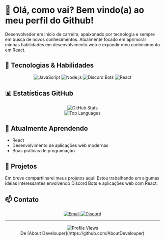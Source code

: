 # 👋 Olá, como vai? Bem vindo(a) ao meu perfil do Github!

Desenvolvedor em início de carreira, apaixonado por tecnologia e sempre em busca de novos conhecimentos. Atualmente focado em aprimorar minhas habilidades em desenvolvimento web e expandir meu conhecimento em React.

## 🚀 Tecnologias & Habilidades

<div align="center">
  <img src="https://img.shields.io/badge/JavaScript-F7DF1E?style=for-the-badge&logo=javascript&logoColor=black" alt="JavaScript">
  <img src="https://img.shields.io/badge/Node.js-339933?style=for-the-badge&logo=nodedotjs&logoColor=white" alt="Node.js">
  <img src="https://img.shields.io/badge/Discord_Bots-5865F2?style=for-the-badge&logo=discord&logoColor=white" alt="Discord Bots">
  <img src="https://img.shields.io/badge/React-61DAFB?style=for-the-badge&logo=react&logoColor=black" alt="React">
</div>

## 📊 Estatísticas GitHub

<div align="center">
  <img src="https://github-readme-stats.vercel.app/api?username=AboutDevelouper&show_icons=true&theme=radical" alt="GitHub Stats">
</div>
<div align="center">
 <img src="https://github-readme-stats.vercel.app/api/top-langs/?username=AboutDevelouper&layout=compact&theme=radical" alt="Top Languages">
</div>


## 🌱 Atualmente Aprendendo

- React
- Desenvolvimento de aplicações web modernas
- Boas práticas de programação

## 🔭 Projetos

Em breve compartilharei meus projetos aqui! Estou trabalhando em algumas ideias interessantes envolvendo Discord Bots e aplicações web com React.

## 📫 Contato

<div align="center">
  <a href="mailto:fight.develouper@gmail.com">
    <img src="https://img.shields.io/badge/Email-D14836?style=for-the-badge&logo=gmail&logoColor=white" alt="Email">
  </a>
  <a href="https://discord.com/users/855304431347040336">
    <img src="https://img.shields.io/badge/Discord-5865F2?style=for-the-badge&logo=discord&logoColor=white" alt="Discord">
  </a>
</div>

---

<div align="center">
  <img src="https://komarev.com/ghpvc/?username=SEU_USUARIO&color=blueviolet&style=flat-square" alt="Profile Views">
</div>
<div align="center">
  De [About Develouper](https://github.com/AboutDevelouper)
</div>
